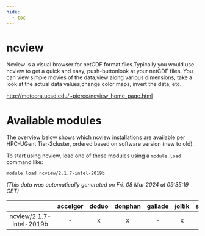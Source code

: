 ```yaml
---
hide:
  - toc
---
```


ncview
======


Ncview is a visual browser for netCDF format files.Typically you would use ncview to get a quick and easy, push-buttonlook at your netCDF files. You can view simple movies of the data,view along various dimensions, take a look at the actual data values,change color maps, invert the data, etc.

http://meteora.ucsd.edu/~pierce/ncview_home_page.html
# Available modules


The overview below shows which ncview installations are available per HPC-UGent Tier-2cluster, ordered based on software version (new to old).

To start using ncview, load one of these modules using a `module load` command like:

```shell
module load ncview/2.1.7-intel-2019b
```

*(This data was automatically generated on Fri, 08 Mar 2024 at 09:35:19 CET)*  

| |accelgor|doduo|donphan|gallade|joltik|skitty|
| :---: | :---: | :---: | :---: | :---: | :---: | :---: |
|ncview/2.1.7-intel-2019b|-|x|x|-|x|x|
